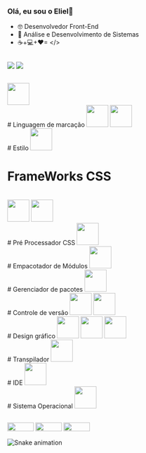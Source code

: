 ### Olá, eu sou o Eliel👋

- 🤓 Desenvolvedor Front-End 
- 🌱 Análise e Desenvolvimento de Sistemas
-  ☕+💻+❤= </>

##

<div>
 <img src="https://github-readme-stats.vercel.app/api?username=elielgomes&show_icons=true&theme=gruvbox">
 <img src="https://github-readme-stats.vercel.app/api/top-langs/?username=elielgomes&layout=compact)">
</div>

##

<div style="display: inline-block">
 
<img width="50px" height="50px" src="https://cdn.jsdelivr.net/gh/devicons/devicon/icons/javascript/javascript-original.svg" />
 
 <br>
 # Linguagem de marcação
<img width="50px" height="50px" src="https://cdn.jsdelivr.net/gh/devicons/devicon/icons/html5/html5-original.svg" />
<img width="50px" height="50px" src="https://cdn.jsdelivr.net/gh/devicons/devicon/icons/markdown/markdown-original.svg" />
 
 <br>
 # Estilo
<img width="50px" height="50px" src="https://cdn.jsdelivr.net/gh/devicons/devicon/icons/css3/css3-original.svg" />
 

 # FrameWorks CSS
 <br>
<img width="50px" height="50px" src="https://cdn.jsdelivr.net/gh/devicons/devicon/icons/bootstrap/bootstrap-original.svg" />
<img width="50px" height="50px" src="https://cdn.jsdelivr.net/gh/devicons/devicon/icons/bulma/bulma-plain.svg" />
 
<br>
 # Pré Processador CSS
<img width="50px" height="50px" src="https://cdn.jsdelivr.net/gh/devicons/devicon/icons/sass/sass-original.svg" />
 
 
 <br>
 # Empacotador de Módulos
<img width="50px" height="50px" src="https://cdn.jsdelivr.net/gh/devicons/devicon/icons/webpack/webpack-original.svg" />
 
 <br>
 # Gerenciador de pacotes
 <img width="50px" height="50px" src="https://cdn.jsdelivr.net/gh/devicons/devicon/icons/npm/npm-original-wordmark.svg" />
 
 
  <br>
# Controle de versão
<img width="50px" height="50px" src="https://cdn.jsdelivr.net/gh/devicons/devicon/icons/git/git-original.svg" />
<img width="50px" height="50px" src="https://cdn.jsdelivr.net/gh/devicons/devicon/icons/github/github-original.svg" />
 
 <br>
# Design gráfico
<img width="50px" height="50px" src="https://cdn.jsdelivr.net/gh/devicons/devicon/icons/figma/figma-original.svg" />
<img width="50px" height="50px" src="https://cdn.jsdelivr.net/gh/devicons/devicon/icons/canva/canva-original.svg" />
<img width="50px" height="50px" src="https://cdn.jsdelivr.net/gh/devicons/devicon/icons/photoshop/photoshop-plain.svg" />
 
 <br>
 # Transpilador
<img width="50px" height="50px" src="https://cdn.jsdelivr.net/gh/devicons/devicon/icons/babel/babel-original.svg" />
 
 <br>
 # IDE
<img width="50px" height="50px" src="https://cdn.jsdelivr.net/gh/devicons/devicon/icons/visualstudio/visualstudio-plain.svg" />
 
 <br>
 # Sistema Operacional
<img width="50px" height="50px" src="https://cdn.jsdelivr.net/gh/devicons/devicon/icons/windows8/windows8-original.svg" />

          
</div>

          
<br>
  
  ##
  
 <div>
<a href="https://br.linkedin.com/in/eliel-gomes-hyertquist-49b954241" target="_blank"><img width="60" height="20" src="https://img.shields.io/badge/LinkedIn-0077B5?style=for-the-badge&logo=linkedin&logoColor=white"></a>
<a href="mailto:elielgomespg@gmail.com"><img width="60" height="20" src="https://img.shields.io/badge/Gmail-D14836?style=for-the-badge&logo=gmail&logoColor=white"></a>
<a href="mailto:elielgomespg@hotmail.com"><img width="60" height="20" src="https://img.shields.io/badge/Microsoft_Outlook-0078D4?style=for-the-badge&logo=microsoft-outlook&logoColor=white"></a>

![Snake animation](https://github.com/elielgomes/elielgomes/blob/output/github-contribution-grid-snake.svg)                                                                </div>                                                                             
                                                                                                                                                  
